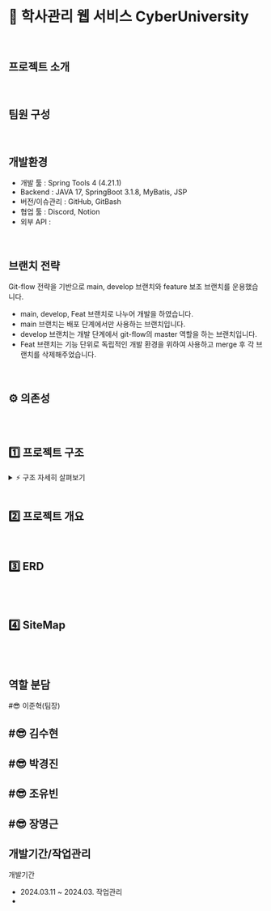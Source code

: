 # 📖 학사관리 웹 서비스 CyberUniversity


<br>

## 프로젝트 소개


<br>

## 팀원 구성


<br>

## 개발환경
- 개발 툴 : Spring Tools 4 (4.21.1)
- Backend : JAVA 17, SpringBoot 3.1.8, MyBatis, JSP
- 버전/이슈관리 : GitHub, GitBash
- 협업 툴 : Discord, Notion
- 외부 API :

<br>

## 브랜치 전략
Git-flow 전략을 기반으로 main, develop 브랜치와 feature 보조 브랜치를 운용했습니다.
- main, develop, Feat 브랜치로 나누어 개발을 하였습니다.
- main 브랜치는 배포 단계에서만 사용하는 브랜치입니다.
- develop 브랜치는 개발 단계에서 git-flow의 master 역할을 하는 브랜치입니다.
- Feat 브랜치는 기능 단위로 독립적인 개발 환경을 위하여 사용하고 merge 후 각 브랜치를 삭제해주었습니다.

<br>

## ⚙ 의존성
```java

```
<br>

## 1️⃣ 프로젝트 구조

<details>
    <summary>⚡️ 구조 자세히 살펴보기</summary>
    
\
    
</details>
    
<br>

## 2️⃣ 프로젝트 개요



<br>

## 3️⃣ ERD
<br>



<br>

## 4️⃣ SiteMap
<br>



<br>

## 역할 분담
#😎 이준혁(팀장)

#😎 김수현
- 
#😎 박경진
-
#😎 조유빈
- 
#😎 장명근
- 


## 개발기간/작업관리
개발기간
- 2024.03.11 ~ 2024.03.
작업관리
- 
